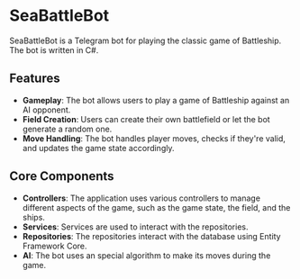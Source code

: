 # SeaBattleBot

SeaBattleBot is a Telegram bot for playing the classic game of Battleship. The bot is written in C#.

## Features

- **Gameplay**: The bot allows users to play a game of Battleship against an AI opponent.
- **Field Creation**: Users can create their own battlefield or let the bot generate a random one.
- **Move Handling**: The bot handles player moves, checks if they're valid, and updates the game state accordingly.

## Core Components

- **Controllers**: The application uses various controllers to manage different aspects of the game, such as the game state, the field, and the ships.
- **Services**: Services are used to interact with the repositories.
- **Repositories**: The repositories interact with the database using Entity Framework Core.
- **AI**: The bot uses an special algorithm to make its moves during the game.
